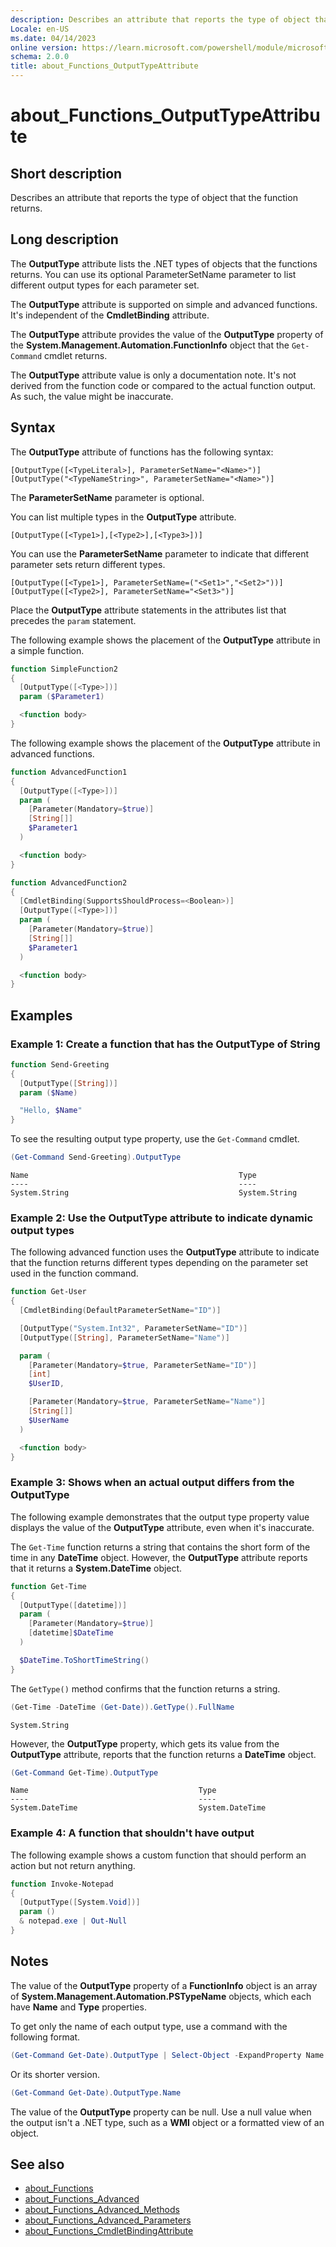 ```yaml
---
description: Describes an attribute that reports the type of object that the function returns.
Locale: en-US
ms.date: 04/14/2023
online version: https://learn.microsoft.com/powershell/module/microsoft.powershell.core/about/about_functions_outputtypeattribute?view=powershell-7.5&WT.mc_id=ps-gethelp
schema: 2.0.0
title: about_Functions_OutputTypeAttribute
---
```

# about_Functions_OutputTypeAttribute

## Short description

Describes an attribute that reports the type of object that the function
returns.

## Long description

The **OutputType** attribute lists the .NET types of objects that the functions
returns. You can use its optional ParameterSetName parameter to list different
output types for each parameter set.

The **OutputType** attribute is supported on simple and advanced functions.
It's independent of the **CmdletBinding** attribute.

The **OutputType** attribute provides the value of the **OutputType** property
of the **System.Management.Automation.FunctionInfo** object that the
`Get-Command` cmdlet returns.

The **OutputType** attribute value is only a documentation note. It's not
derived from the function code or compared to the actual function output. As
such, the value might be inaccurate.

## Syntax

The **OutputType** attribute of functions has the following syntax:

```
[OutputType([<TypeLiteral>], ParameterSetName="<Name>")]
[OutputType("<TypeNameString>", ParameterSetName="<Name>")]
```

The **ParameterSetName** parameter is optional.

You can list multiple types in the **OutputType** attribute.

```
[OutputType([<Type1>],[<Type2>],[<Type3>])]
```

You can use the **ParameterSetName** parameter to indicate that different
parameter sets return different types.

```
[OutputType([<Type1>], ParameterSetName=("<Set1>","<Set2>"))]
[OutputType([<Type2>], ParameterSetName="<Set3>")]
```

Place the **OutputType** attribute statements in the attributes list that
precedes the `param` statement.

The following example shows the placement of the **OutputType** attribute in a
simple function.

```powershell
function SimpleFunction2
{
  [OutputType([<Type>])]
  param ($Parameter1)

  <function body>
}
```

The following example shows the placement of the **OutputType** attribute in
advanced functions.

```powershell
function AdvancedFunction1
{
  [OutputType([<Type>])]
  param (
    [Parameter(Mandatory=$true)]
    [String[]]
    $Parameter1
  )

  <function body>
}

function AdvancedFunction2
{
  [CmdletBinding(SupportsShouldProcess=<Boolean>)]
  [OutputType([<Type>])]
  param (
    [Parameter(Mandatory=$true)]
    [String[]]
    $Parameter1
  )

  <function body>
}
```

## Examples

### Example 1: Create a function that has the OutputType of String

```powershell
function Send-Greeting
{
  [OutputType([String])]
  param ($Name)

  "Hello, $Name"
}
```

To see the resulting output type property, use the `Get-Command` cmdlet.

```powershell
(Get-Command Send-Greeting).OutputType
```

```Output
Name                                               Type
----                                               ----
System.String                                      System.String
```

### Example 2: Use the OutputType attribute to indicate dynamic output types

The following advanced function uses the **OutputType** attribute to indicate
that the function returns different types depending on the parameter set used
in the function command.

```powershell
function Get-User
{
  [CmdletBinding(DefaultParameterSetName="ID")]

  [OutputType("System.Int32", ParameterSetName="ID")]
  [OutputType([String], ParameterSetName="Name")]

  param (
    [Parameter(Mandatory=$true, ParameterSetName="ID")]
    [int]
    $UserID,

    [Parameter(Mandatory=$true, ParameterSetName="Name")]
    [String[]]
    $UserName
  )

  <function body>
}
```

### Example 3: Shows when an actual output differs from the OutputType

The following example demonstrates that the output type property value
displays the value of the **OutputType** attribute, even when it's inaccurate.

The `Get-Time` function returns a string that contains the short form of the
time in any **DateTime** object. However, the **OutputType** attribute reports
that it returns a **System.DateTime** object.

```powershell
function Get-Time
{
  [OutputType([datetime])]
  param (
    [Parameter(Mandatory=$true)]
    [datetime]$DateTime
  )

  $DateTime.ToShortTimeString()
}
```

The `GetType()` method confirms that the function returns a string.

```powershell
(Get-Time -DateTime (Get-Date)).GetType().FullName
```

```Output
System.String
```

However, the **OutputType** property, which gets its value from the
**OutputType** attribute, reports that the function returns a **DateTime**
object.

```powershell
(Get-Command Get-Time).OutputType
```

```Output
Name                                      Type
----                                      ----
System.DateTime                           System.DateTime
```

### Example 4: A function  that shouldn't have output

The following example shows a custom function that should perform an action
but not return anything.

```powershell
function Invoke-Notepad
{
  [OutputType([System.Void])]
  param ()
  & notepad.exe | Out-Null
}
```

## Notes

The value of the **OutputType** property of a **FunctionInfo** object is an
array of **System.Management.Automation.PSTypeName** objects, which each have
**Name** and **Type** properties.

To get only the name of each output type, use a command with the following
format.

```powershell
(Get-Command Get-Date).OutputType | Select-Object -ExpandProperty Name
```

Or its shorter version.

```powershell
(Get-Command Get-Date).OutputType.Name
```

The value of the **OutputType** property can be null. Use a null value when the
output isn't a .NET type, such as a **WMI** object or a formatted view of an
object.

## See also

- [about_Functions](about_Functions.md)
- [about_Functions_Advanced](about_Functions_Advanced.md)
- [about_Functions_Advanced_Methods](about_Functions_Advanced_Methods.md)
- [about_Functions_Advanced_Parameters](about_Functions_Advanced_Parameters.md)
- [about_Functions_CmdletBindingAttribute](about_Functions_CmdletBindingAttribute.md)
